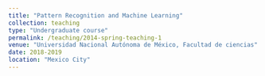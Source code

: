 ```yaml
---
title: "Pattern Recognition and Machine Learning"
collection: teaching
type: "Undergraduate course"
permalink: /teaching/2014-spring-teaching-1
venue: "Universidad Nacional Autónoma de México, Facultad de ciencias"
date: 2018-2019
location: "Mexico City"
---
```



